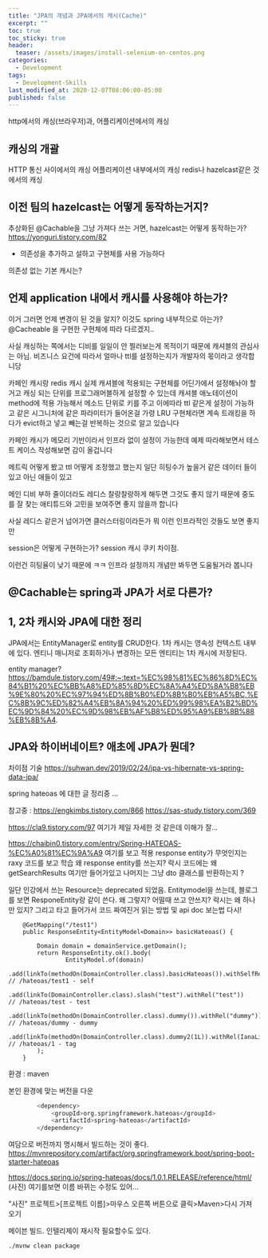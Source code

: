 ```yaml
---
title: "JPA의 개념과 JPA에서의 캐시(Cache)"
excerpt: ""
toc: true
toc_sticky: true
header:
  teaser: /assets/images/install-selenium-on-centos.png
categories:
  - Development 
tags:
  - Development-Skills
last_modified_at: 2020-12-07T08:06:00-05:00
published: false
---
```

http에서의 캐싱(브라우저)과, 어플리케이션에서의 캐싱



## 캐싱의 개괄
HTTP 통신 사이에서의 캐싱 
어플리케이션 내부에서의 캐싱 
redis나 hazelcast같은 것에서의 캐싱 

## 이전 팀의 hazelcast는 어떻게 동작하는거지?
추상화된 @Cachable을 그냥 가져다 쓰는 거면, hazelcast는 어떻게 동작하는가?
https://yonguri.tistory.com/82

- 의존성을 추가하고 설하고 구현체를 사용 가능하다

의존성 없는 기본 캐시는?



## 언제 application 내에서 캐시를 사용해야 하는가?
이거 그러면 언제 변경이 된 것을 알지? 이것도 spring 내부적으로 아는가?
@Cacheable 을 구현한 구현체에 따라 다르겠지..

사실 캐싱하는 쪽에서는 디비를 일일이 안 찔러보는게 목적이기 때문에 캐셔블의 관심사는 아님.
비즈니스 요건에 따라서 얼마나 ttl를 설정하는지가 개발자의 몫이라고 생각합니당

카페인 캐시랑 redis 캐시
실제 캐셔블에 적용되는 구현체를 어딘가에서 설정해놔야 할거고
캐싱 되는 단위를 프로그래머블하게 설정할 수 있는데
캐셔블 애노테이션이 method에 적용 가능해서
메소드 단위로 키를 주고 이에따라 ttl 같은게 설정이 가능하고
같은 시그니처에 같은 파라미터가 들어온걸
가령 LRU 구현체라면
계속 트래킹을 하다가 evict하고 넣고 빼는걸 반복하는 것으로 알고 있습니다

카페인 캐시가 메모리 기반이라서 인프라 없이 설정이 가능한데
예제 따라해보면서 테스트 케이스 작성해보면 감이 올겁니다


메트릭 어떻게 봤고
ttl 어떻게 조정했고 했는지
일단 히팅수가 높을거 같은 데이터 들이 있고 아닌 애들이 있고

메인 디비 부하 줄이더라도 레디스 찰랑찰랑하게 해두면 그것도 좋지 않기 때문에 중도를 잘 찾는 애티튜드와 고민을 보여주면 좋지 않을까 합니다

사실 레디스 같은거 넘어가면
클러스터링이라든가
뭐 이런 인프라적인 것들도 보면 좋지만

session은 어떻게 구현하는가?
session 캐시 쿠키 차이점.

이런건 히팅율이 낮기 때문에 ㅋㅋ
인프라 설정까지 개념만 봐두면 도움될거라 봅니다


## @Cachable는 spring과 JPA가 서로 다른가?


## 1, 2차 캐시와 JPA에 대한 정리

JPA에서는 EntityManager로 entity를 CRUD한다. 
1차 캐시는 영속성 컨텍스트 내부에 있다. 엔티니 매니저로 조회하거나 변경하는 모든 엔티티는 1차 캐시에 저장된다.

entity manager?
https://bamdule.tistory.com/49#:~:text=%EC%98%81%EC%86%8D%EC%84%B1%20%EC%BB%A8%ED%85%8D%EC%8A%A4%ED%8A%B8%EB%9E%80%20%EC%97%94%ED%8B%B0%ED%8B%B0%EB%A5%BC,%EC%8B%9C%ED%82%A4%EB%8A%94%20%ED%99%98%EA%B2%BD%EC%9D%84%20%EC%9D%98%EB%AF%B8%ED%95%A9%EB%8B%88%EB%8B%A4.

## JPA와 하이버네이트? 애초에 JPA가 뭔데?
차이점 기술
https://suhwan.dev/2019/02/24/jpa-vs-hibernate-vs-spring-data-jpa/

spring hateoas 에 대한 글 정리중 ...

참고중 : 
https://engkimbs.tistory.com/866
https://sas-study.tistory.com/369

https://cla9.tistory.com/97
여기가 제일 자세한 것 같은데 이해가 잘...


https://chaibin0.tistory.com/entry/Spring-HATEOAS-%EC%A0%81%EC%9A%A9
여기를 보고 적용 
response entity가 무엇인지는 raxy 코드를 보고 학습
왜 response entity를 쓰는지?
락시 코드에는 왜 getSearchResults 여기만 들어가있고
나머지는 그냥 dto 클래스를 반환하는지 ?


일단 인강에서 쓰는 Resource는 deprecated 되었음.
Entitymodel을 쓰는데, 블로그를 보면 ResponeEntity랑 같이 쓴다.
왜 그렇지? 어떨때 쓰고 안쓰지? 락시는 왜 하나만 있지?
그리고 타고 들어가서 코드 짜여진거 읽는 방법 및 api doc 보는법 다시!

```
    @GetMapping("/test1")
    public ResponseEntity<EntityModel<Domain>> basicHateoas() {

        Domain domain = domainService.getDomain();
        return ResponseEntity.ok().body(
                EntityModel.of(domain)
                        .add(linkTo(methodOn(DomainController.class).basicHateoas()).withSelfRel())  // /hateoas/test1 - self
                        .add(linkTo(DomainController.class).slash("test").withRel("test"))    // /hateoas/test - test
                        .add(linkTo(methodOn(DomainController.class).dummy()).withRel("dummy"))      // /hateoas/dummy - dummy
                        .add(linkTo(methodOn(DomainController.class).dummy2(1L)).withRel(IanaLinkRelations.TAG))  // /hateoas/1 - tag
        );
    }
```


환경 : maven

본인 환경에 맞는 버전을 다운
```bash
		<dependency>
			<groupId>org.springframework.hateoas</groupId>
			<artifactId>spring-hateoas</artifactId>
		</dependency>
```
여담으로  버전까지 명시해서 빌드하는 것이 좋다. 
https://mvnrepository.com/artifact/org.springframework.boot/spring-boot-starter-hateoas

https://docs.spring.io/spring-hateoas/docs/1.0.1.RELEASE/reference/html/
(사진)
여기를보면 이름 바뀌는 수정도 있어...


"사진"
프로젝트>[프로젝트 이름]>마우스 오른쪽 버튼으로 클릭>Maven>다시 가져 오기


메이븐 빌드. 인텔리제이 재시작 필요할수도 있다. 
```bash
./mvnw clean package
```




